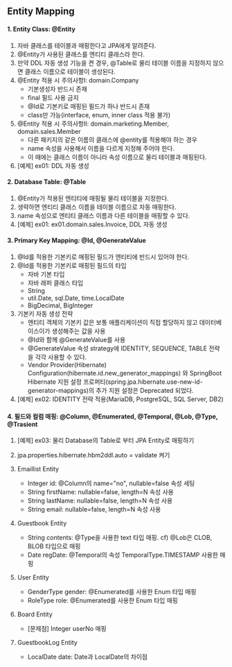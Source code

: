 ## Entity Mapping

#### 1. Entity Class: @Entity
1. 자바 클래스를 테이블과 매핑한다고 JPA에게 알려준다.
2. @Entity가 사용된 클래스를 엔티티 클래스라 한다.
3. 만약 DDL 자동 생성 기능을 켠 경우, @Table로 물리 테이블 이름을 지정하지 않으면 클래스 이름으로 테이블이 생성된다.
4. @Entity 적용 시 주의사항I: domain.Company
   - 기본생성자 반드시 존재
   - final 필드 사용 금지
   - @Id로 기본키로 매핑된 필드가 하나 반드시 존재
   - class만 가능(interface, enum, inner class 적용 불가)
5. @Entity 적용 시 주의사항II: domain.marketing.Member, domain.sales.Member
   - 다른 패키지의 같은 이름의 클래스에 @entity를 적용해야 하는 경우
   - name 속성을 사용해서 이름을 다르게 지정해 주어야 한다.
   - 이 때에는 클래스 이름이 아니라 속성 이름으로 물리 테이블과 매핑된다.  
6. [예제] ex01: DDL 자동 생성 


#### 2. Database Table: @Table
1. @Entity가 적용된 엔티티에 매핑될 물리 테이블을 지정한다.
2. 생략하면 엔티티 클래스 이름을 테이블 이름으로 자동 매핑한다.
3. name 속성으로 엔티티 클래스 이름과 다른 테이블을 매핑할 수 있다.
4. [예제] ex01: ex01.domain.sales.Invoice, DDL 자동 생성


#### 3. Primary Key Mapping: @Id, @GenerateValue
1. @Id를 적용한 기본키로 매핑된 필드가 엔티티에 반드시 있어야 한다.
2. @Id를 적용한 기본키로 매핑된 필드의 타입
   - 자바 기본 타입
   - 자바 래퍼 클래스 타입
   - String
   - util.Date, sql.Date, time.LocalDate
   - BigDecimal, BigInteger
3. 기본키 자동 생성 전략
   - 엔티티 객체의 기본키 값은 보통 애플리케이션이 직접 할당하지 않고 데이터베이스이가 생성해주는 값을 사용
   - @Id와 함께 @GenerateValue를 사용
   - @GenerateValue 속성 strategy에 IDENTITY, SEQUENCE, TABLE 전략을 각각 사용할 수 있다.
   - Vendor Provider(Hibernate) Configuration(hibernate.id.new_generator_mappings) 와 SpringBoot Hibernate 지원 설정 프로퍼티(spring.jpa.hibernate.use-new-id-generator-mappings)의 추가 지원 설정은 Deprecated 되었다.
4. [예제] ex02: IDENTITY 전략 적용(MariaDB, PostgreSQL, SQL Server, DB2)


#### 4. 필드와 컬럼 매핑: @Column, @Enumerated, @Temporal, @Lob, @Type, @Trasient
1. [예제] ex03: 물리 Database의 Table로 부터 JPA Entity로 매핑하기
2. jpa.properties.hibernate.hbm2ddl.auto = validate 켜기

3. Emaillist Entity
   - Integer id: @Column의 name="no", nullable=false 속성 세팅
   - String firstName: nullable=false, length=N 속성 사용
   - String lastName: nullable=false, length=N 속성 사용
   - String email: nullable=false, length=N 속성 사용

4. Guestbook Entity
   - String contents: @Type을 사용한 text 타입 매핑. cf) @Lob은 CLOB, BLOB 타입으로 매핑
   - Date regDate: @Temporal의 속성 TemporalType.TIMESTAMP 사용한 매핑

5. User Entity
   - GenderType gender: @Enumerated를 사용한 Enum 타입 매핑 
   - RoleType role: @Enumerated를 사용한 Enum 타입 매핑

6. Board Entity
   - [문제점] Integer userNo 매핑

7. GuestbookLog Entity
   - LocalDate date:  Date과 LocalDate의 차이점